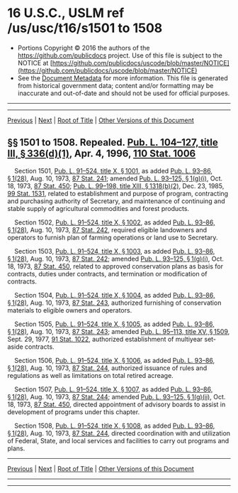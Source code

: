 ---
---

# 16 U.S.C., USLM ref /us/usc/t16/s1501 to 1508

* Portions Copyright © 2016 the authors of the https://github.com/publicdocs project.
  Use of this file is subject to the NOTICE at [https://github.com/publicdocs/uscode/blob/master/NOTICE](https://github.com/publicdocs/uscode/blob/master/NOTICE)
* See the [Document Metadata](././../../../..//README.md) for more information.
  This file is generated from historical government data; content and/or formatting may be inaccurate and out-of-date and should not be used for official purposes.

----------
----------

[Previous](./../../../..//us/usc/t16/ch34/m__us_usc_t16_ch34.md) | [Next](./../../../..//us/usc/t16/ch34/m__us_usc_t16_s1509.md) | [Root of Title](./../../../../) | [Other Versions of this Document](https://publicdocs.github.io/go/links?ns=uslm&ref=%2Fus%2Fusc%2Ft16%2Fs1501+to+1508)

## §§ 1501 to 1508. Repealed. [Pub. L. 104–127, title III, § 336(d)(1)][/us/pl/104/127/s336/d/1], Apr. 4, 1996, [110 Stat. 1006][/us/stat/110/1006]

    Section 1501, [Pub. L. 91–524, title X, § 1001][/us/pl/91/524/s1001], as added [Pub. L. 93–86, § 1(28)][/us/pl/93/86/s1/28], Aug. 10, 1973, [87 Stat. 241][/us/stat/87/241]; amended [Pub. L. 93–125, § 1(g)(i)][/us/pl/93/125/s1/g/i], Oct. 18, 1973, [87 Stat. 450][/us/stat/87/450]; [Pub. L. 99–198, title XIII, § 1318(b)(2)][/us/pl/99/198/s1318/b/2], Dec. 23, 1985, [99 Stat. 1531][/us/stat/99/1531], related to establishment and purpose of program, contracting and purchasing authority of Secretary, and maintenance of continuing and stable supply of agricultural commodities and forest products.

    Section 1502, [Pub. L. 91–524, title X, § 1002][/us/pl/91/524/s1002], as added [Pub. L. 93–86, § 1(28)][/us/pl/93/86/s1/28], Aug. 10, 1973, [87 Stat. 242][/us/stat/87/242], required eligible landowners and operators to furnish plan of farming operations or land use to Secretary.

    Section 1503, [Pub. L. 91–524, title X, § 1003][/us/pl/91/524/s1003], as added [Pub. L. 93–86, § 1(28)][/us/pl/93/86/s1/28], Aug. 10, 1973, [87 Stat. 242][/us/stat/87/242]; amended [Pub. L. 93–125, § 1(g)(i)][/us/pl/93/125/s1/g/i], Oct. 18, 1973, [87 Stat. 450][/us/stat/87/450], related to approved conservation plans as basis for contracts, duties under contracts, and termination or modification of contracts.

    Section 1504, [Pub. L. 91–524, title X, § 1004][/us/pl/91/524/s1004], as added [Pub. L. 93–86, § 1(28)][/us/pl/93/86/s1/28], Aug. 10, 1973, [87 Stat. 243][/us/stat/87/243], authorized furnishing of conservation materials to eligible owners and operators.

    Section 1505, [Pub. L. 91–524, title X, § 1005][/us/pl/91/524/s1005], as added [Pub. L. 93–86, § 1(28)][/us/pl/93/86/s1/28], Aug. 10, 1973, [87 Stat. 243][/us/stat/87/243]; amended [Pub. L. 95–113, title XV, § 1509][/us/pl/95/113/s1509], Sept. 29, 1977, [91 Stat. 1022][/us/stat/91/1022], authorized establishment of multiyear set-aside contracts.

    Section 1506, [Pub. L. 91–524, title X, § 1006][/us/pl/91/524/s1006], as added [Pub. L. 93–86, § 1(28)][/us/pl/93/86/s1/28], Aug. 10, 1973, [87 Stat. 244][/us/stat/87/244], authorized issuance of rules and regulations as well as limitations on total retired acreage.

    Section 1507, [Pub. L. 91–524, title X, § 1007][/us/pl/91/524/s1007], as added [Pub. L. 93–86, § 1(28)][/us/pl/93/86/s1/28], Aug. 10, 1973, [87 Stat. 244][/us/stat/87/244]; amended [Pub. L. 93–125, § 1(g)(ii)][/us/pl/93/125/s1/g/ii], Oct. 18, 1973, [87 Stat. 450][/us/stat/87/450], directed appointment of advisory boards to assist in development of programs under this chapter.

    Section 1508, [Pub. L. 91–524, title X, § 1008][/us/pl/91/524/s1008], as added [Pub. L. 93–86, § 1(28)][/us/pl/93/86/s1/28], Aug. 10, 1973, [87 Stat. 244][/us/stat/87/244], directed coordination with and utilization of Federal, State, and local services and facilities to carry out programs and plans.

----------

[Previous](./../../../..//us/usc/t16/ch34/m__us_usc_t16_ch34.md) | [Next](./../../../..//us/usc/t16/ch34/m__us_usc_t16_s1509.md) | [Root of Title](./../../../../) | [Other Versions of this Document](https://publicdocs.github.io/go/links?ns=uslm&ref=%2Fus%2Fusc%2Ft16%2Fs1501+to+1508)

----------
----------

[/us/pl/104/127/s336/d/1]: https://publicdocs.github.io/go/links?ns=uslm&ref=%2Fus%2Fpl%2F104%2F127%2Fs336%2Fd%2F1
[/us/stat/110/1006]: https://publicdocs.github.io/go/links?ns=uslm&ref=%2Fus%2Fstat%2F110%2F1006
[/us/pl/91/524/s1001]: https://publicdocs.github.io/go/links?ns=uslm&ref=%2Fus%2Fpl%2F91%2F524%2Fs1001
[/us/pl/93/86/s1/28]: https://publicdocs.github.io/go/links?ns=uslm&ref=%2Fus%2Fpl%2F93%2F86%2Fs1%2F28
[/us/stat/87/241]: https://publicdocs.github.io/go/links?ns=uslm&ref=%2Fus%2Fstat%2F87%2F241
[/us/pl/93/125/s1/g/i]: https://publicdocs.github.io/go/links?ns=uslm&ref=%2Fus%2Fpl%2F93%2F125%2Fs1%2Fg%2Fi
[/us/stat/87/450]: https://publicdocs.github.io/go/links?ns=uslm&ref=%2Fus%2Fstat%2F87%2F450
[/us/pl/99/198/s1318/b/2]: https://publicdocs.github.io/go/links?ns=uslm&ref=%2Fus%2Fpl%2F99%2F198%2Fs1318%2Fb%2F2
[/us/stat/99/1531]: https://publicdocs.github.io/go/links?ns=uslm&ref=%2Fus%2Fstat%2F99%2F1531
[/us/pl/91/524/s1002]: https://publicdocs.github.io/go/links?ns=uslm&ref=%2Fus%2Fpl%2F91%2F524%2Fs1002
[/us/pl/93/86/s1/28]: https://publicdocs.github.io/go/links?ns=uslm&ref=%2Fus%2Fpl%2F93%2F86%2Fs1%2F28
[/us/stat/87/242]: https://publicdocs.github.io/go/links?ns=uslm&ref=%2Fus%2Fstat%2F87%2F242
[/us/pl/91/524/s1003]: https://publicdocs.github.io/go/links?ns=uslm&ref=%2Fus%2Fpl%2F91%2F524%2Fs1003
[/us/pl/93/86/s1/28]: https://publicdocs.github.io/go/links?ns=uslm&ref=%2Fus%2Fpl%2F93%2F86%2Fs1%2F28
[/us/stat/87/242]: https://publicdocs.github.io/go/links?ns=uslm&ref=%2Fus%2Fstat%2F87%2F242
[/us/pl/93/125/s1/g/i]: https://publicdocs.github.io/go/links?ns=uslm&ref=%2Fus%2Fpl%2F93%2F125%2Fs1%2Fg%2Fi
[/us/stat/87/450]: https://publicdocs.github.io/go/links?ns=uslm&ref=%2Fus%2Fstat%2F87%2F450
[/us/pl/91/524/s1004]: https://publicdocs.github.io/go/links?ns=uslm&ref=%2Fus%2Fpl%2F91%2F524%2Fs1004
[/us/pl/93/86/s1/28]: https://publicdocs.github.io/go/links?ns=uslm&ref=%2Fus%2Fpl%2F93%2F86%2Fs1%2F28
[/us/stat/87/243]: https://publicdocs.github.io/go/links?ns=uslm&ref=%2Fus%2Fstat%2F87%2F243
[/us/pl/91/524/s1005]: https://publicdocs.github.io/go/links?ns=uslm&ref=%2Fus%2Fpl%2F91%2F524%2Fs1005
[/us/pl/93/86/s1/28]: https://publicdocs.github.io/go/links?ns=uslm&ref=%2Fus%2Fpl%2F93%2F86%2Fs1%2F28
[/us/stat/87/243]: https://publicdocs.github.io/go/links?ns=uslm&ref=%2Fus%2Fstat%2F87%2F243
[/us/pl/95/113/s1509]: https://publicdocs.github.io/go/links?ns=uslm&ref=%2Fus%2Fpl%2F95%2F113%2Fs1509
[/us/stat/91/1022]: https://publicdocs.github.io/go/links?ns=uslm&ref=%2Fus%2Fstat%2F91%2F1022
[/us/pl/91/524/s1006]: https://publicdocs.github.io/go/links?ns=uslm&ref=%2Fus%2Fpl%2F91%2F524%2Fs1006
[/us/pl/93/86/s1/28]: https://publicdocs.github.io/go/links?ns=uslm&ref=%2Fus%2Fpl%2F93%2F86%2Fs1%2F28
[/us/stat/87/244]: https://publicdocs.github.io/go/links?ns=uslm&ref=%2Fus%2Fstat%2F87%2F244
[/us/pl/91/524/s1007]: https://publicdocs.github.io/go/links?ns=uslm&ref=%2Fus%2Fpl%2F91%2F524%2Fs1007
[/us/pl/93/86/s1/28]: https://publicdocs.github.io/go/links?ns=uslm&ref=%2Fus%2Fpl%2F93%2F86%2Fs1%2F28
[/us/stat/87/244]: https://publicdocs.github.io/go/links?ns=uslm&ref=%2Fus%2Fstat%2F87%2F244
[/us/pl/93/125/s1/g/ii]: https://publicdocs.github.io/go/links?ns=uslm&ref=%2Fus%2Fpl%2F93%2F125%2Fs1%2Fg%2Fii
[/us/stat/87/450]: https://publicdocs.github.io/go/links?ns=uslm&ref=%2Fus%2Fstat%2F87%2F450
[/us/pl/91/524/s1008]: https://publicdocs.github.io/go/links?ns=uslm&ref=%2Fus%2Fpl%2F91%2F524%2Fs1008
[/us/pl/93/86/s1/28]: https://publicdocs.github.io/go/links?ns=uslm&ref=%2Fus%2Fpl%2F93%2F86%2Fs1%2F28
[/us/stat/87/244]: https://publicdocs.github.io/go/links?ns=uslm&ref=%2Fus%2Fstat%2F87%2F244


